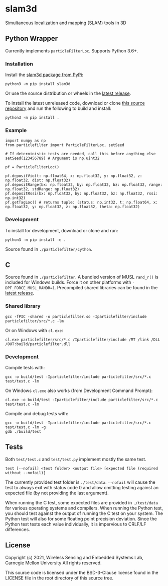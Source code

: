 slam3d
======
Simultaneous localization and mapping (SLAM) tools in 3D

## Python Wrapper

Currently implements `particleFilterLoc`. Supports Python 3.6+.

### Installation

Install the [slam3d package from PyPi](https://pypi.org/project/slam3d/):

```
python3 -m pip install slam3d
```
Or use the source distribution or wheels in the [latest release](https://github.com/WiseLabCMU/slam3d/releases/latest).

To install the latest unreleased code, download or clone [this source repository](https://github.com/WiseLabCMU/slam3d) and run the following to build and install:
```
python3 -m pip install .
```

### Example

```python3
import numpy as np
from particlefilter import ParticleFilterLoc, setSeed

# If deterministic tests are needed, call this before anything else
setSeed(123456789) # Argument is np.uint32

pf = ParticleFilterLoc()

pf.depositVio(t: np.float64, x: np.float32, y: np.float32, z: np.float32, dist: np.float32)
pf.depositRange(bx: np.float32, by: np.float32, bz: np.float32, range: np.float32, stdRange: np.float32)
pf.depositRssi(bx: np.float32, by: np.float32, bz: np.float32, rssi: np.int32)
pf.getTagLoc() # returns tuple: (status: np.int32, t: np.float64, x: np.float32, y: np.float32, z: np.float32, theta: np.float32)

```
### Development

To install for development, download or clone and run:
```
python3 -m pip install -e .
```
Source found in `./particlefilter/cython`.

## C

Source found in `./particlefilter`. A bundled version of MUSL `rand_r()` is included for Windows builds. Force it on other platforms with `-DPF_FORCE_MUSL_RANDR=1`. Precompiled shared libraries can be found in the [latest release](https://github.com/WiseLabCMU/slam3d/releases/latest).

### Shared library
```
gcc -fPIC -shared -o particlefilter.so -Iparticlefilter/include particlefilter/src/*.c -lm
```
Or on Windows with `cl.exe`:
```
cl.exe particlefilter/src/*.c /Iparticlefilter/include /MT /link /DLL /OUT:build/particlefilter.dll
```

### Development

Compile tests with:
```
gcc -o build/test -Iparticlefilter/include particlefilter/src/*.c test/test.c -lm
```

On Windows `cl.exe` also works (from Development Command Prompt):
```
cl.exe -o build/test -Iparticlefilter/include particlefilter/src/*.c test/test.c -lm
```

Compile and debug tests with:
```
gcc -o build/test -Iparticlefilter/include particlefilter/src/*.c test/test.c -lm -g
gdb ./build/test
```

## Tests

Both `test/test.c` and `test/test.py` implement mostly the same test.

```
test [--nofail] <test folder> <output file> [expected file (required without --nofail)]
```

The currently provided test folder is `./test/data`. `--nofail` will cause the test to always exit with status code 0 and allow omitting testing against an expected file (by not providing the last argument).

When running the C test, some expected files are provided in `./test/data` for various operating systems and compilers. When running the Python test, you should test against the output of running the C test on your system. The Python test will also for some floating point precision deviation. Since the Python test tests each value individually, it is impervious to CRLF/LF differences.

## License

Copyright (c) 2021, Wireless Sensing and Embedded Systems Lab, Carnegie Mellon University
All rights reserved.

This source code is licensed under the BSD-3-Clause license found in the
LICENSE file in the root directory of this source tree.
